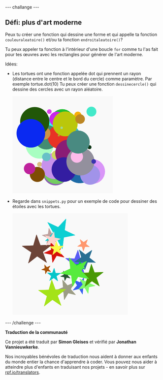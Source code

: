 --- challange ---

## Défi: plus d'art moderne

Peux tu créer une fonction qui dessine une forme et qui appelle ta fonction `couleuraleatoire()` et/ou ta fonction `endroitaleatoire()`?

Tu peux appeler ta fonction à l'intérieur d'une boucle `for` comme tu l'as fait pour tes œuvres avec les rectangles pour générer de l'art moderne.

Idées:

- Les tortues ont une fonction appelée dot qui prennent un rayon (distance entre le centre et le bord du cercle) comme paramètre. Par exemple tortue.dot(10) Tu peux créer une fonction `dessinecercle()` qui dessine des cercles avec un rayon aléatoire.
    
    ![capture d'écran](images/modern-circles.png)

- Regarde dans `snippets.py` pour un exemple de code pour dessiner des étoiles avec les tortues.
    
    ![capture d'écran](images/modern-stars.png)

--- /challenge ---


**Traduction de la communauté**

Ce projet a été traduit par **Simon Gleises** et vérifié par **Jonathan Vannieuwkerke**.

Nos incroyables bénévoles de traduction nous aident à donner aux enfants du monde entier la chance d'apprendre à coder. Vous pouvez nous aider à atteindre plus d'enfants en traduisant nos projets - en savoir plus sur [rpf.io/translators](https://rpf.io/translators).